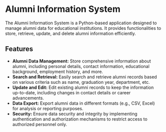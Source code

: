 # Alumni Information System

The Alumni Information System is a Python-based application designed to manage alumni data for educational institutions. It provides functionalities to store, retrieve, update, and delete alumni information efficiently.

## Features

- **Alumni Data Management:** Store comprehensive information about alumni, including personal details, contact information, educational background, employment history, and more.
- **Search and Retrieval:** Easily search and retrieve alumni records based on various criteria such as name, graduation year, department, etc.
- **Update and Edit:** Edit existing alumni  records to keep the information up-to-date, including changes in contact details or career advancements.
- **Data Export:** Export alumni data in different formats (e.g., CSV, Excel) for analysis or reporting purposes.
- **Security:** Ensure data security and integrity by implementing authentication and authorization mechanisms to restrict access to authorized personnel only.
